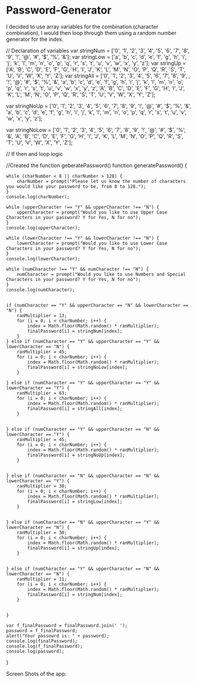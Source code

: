 # Password-Generator

I decided to use array variables for the combination (character combination), I would then loop through them using a random number generator for the index.


// Declaration of variables
var stringNum = ['0', '1', '2', '3', '4', '5', '6', '7', '8', '9', '!', '@', '#', '$', '%', '&'];
var stringLow = ['a', 'b', 'c', 'd', 'e', 'f', 'g', 'h', 'i', 'j', 'k', 'l', 'm', 'n', 'o', 'p', 'q', 'r', 's', 't', 'u', 'v', 'w', 'x', 'y', 'z'];
var stringUp = ['A', 'B', 'C', 'D', 'E', 'F', 'G', 'H', 'I', 'J', 'K', 'L', 'M', 'N', 'O', 'P', 'Q', 'R', 'S', 'T', 'U', 'V', 'W', 'X', 'Y', 'Z'];
var stringAll = ['0', '1', '2', '3', '4', '5', '6', '7', '8', '9', , '!', '@', '#', '$', '%', '&', 'a', 'b', 'c', 'd', 'e', 'f', 'g', 'h', 'i', 'j', 'k', 'l', 'm', 'n', 'o', 'p', 'q', 'r', 's', 't', 'u', 'v', 'w', 'x', 'y', 'z', 'A', 'B', 'C', 'D', 'E', 'F', 'G', 'H', 'I', 'J', 'K', 'L', 'M', 'N', 'O', 'P', 'Q', 'R', 'S', 'T', 'U', 'V', 'W', 'X', 'Y', 'Z'];

var stringNoUp = ['0', '1', '2', '3', '4', '5', '6', '7', '8', '9', '!', '@', '#', '$', '%', '&', 'a', 'b', 'c', 'd', 'e', 'f', 'g', 'h', 'i', 'j', 'k', 'l', 'm', 'n', 'o', 'p', 'q', 'r', 's', 't', 'u', 'v', 'w', 'x', 'y', 'z'];

var stringNoLow = ['0', '1', '2', '3', '4', '5', '6', '7', '8', '9', '!', '@', '#', '$', '%', '&', 'A', 'B', 'C', 'D', 'E', 'F', 'G', 'H', 'I', 'J', 'K', 'L', 'M', 'N', 'O', 'P', 'Q', 'R', 'S', 'T', 'U', 'V', 'W', 'X', 'Y', 'Z'];

// If then and loop logic

//Created the function geberatePassword()
function generatePassword() {

    while (charNumber < 8 || charNumber > 128) {
        charNumber = prompt("Please let us know the number of characters you would like your password to be, from 8 to 128.");
    }
    console.log(charNumber);

    while (upperCharacter !== "Y" && upperCharacter !== "N") {
        upperCharacter = prompt("Would you like to use Upper Case Characters in your password? Y for Yes, N for no");
    }
    console.log(upperCharacter);

    while (lowerCharacter !== "Y" && lowerCharacter !== "N") {
        lowerCharacter = prompt("Would you like to use Lower Case Characters in your password? Y for Yes, N for no");
    }
    console.log(lowerCharacter);

    while (numCharacter !== "Y" && numCharacter !== "N") {
        numCharacter = prompt("Would you like to use Numbers and Special Characters in your password? Y for Yes, N for no");
    }
    console.log(numCharacter);


    if (numCharacter == "Y" && upperCharacter == "N" && lowerCharacter == "N") {
        ranMultiplier = 13;
        for (i = 0; i < charNumber; i++) {
            index = Math.floor(Math.random() * ranMultiplier);
            finalPassword[i] = stringNum[index];
        }
    } else if (numCharacter == "Y" && upperCharacter == "Y" && lowerCharacter == "N") {
        ranMultiplier = 45;
        for (i = 0; i < charNumber; i++) {
            index = Math.floor(Math.random() * ranMultiplier);
            finalPassword[i] = stringNoLow[index];
        }

    } else if (numCharacter == "Y" && upperCharacter == "Y" && lowerCharacter == "Y") {
        ranMultiplier = 63;
        for (i = 0; i < charNumber; i++) {
            index = Math.floor(Math.random() * ranMultiplier);
            finalPassword[i] = stringAll[index];
        }


    } else if (numCharacter == "Y" && upperCharacter == "N" && lowerCharacter == "Y") {
        ranMultiplier = 45;
        for (i = 0; i < charNumber; i++) {
            index = Math.floor(Math.random() * ranMultiplier);
            finalPassword[i] = stringNoUp[index];
        }


    } else if (numCharacter == "N" && upperCharacter == "N" && lowerCharacter == "Y") {
        ranMultiplier = 30;
        for (i = 0; i < charNumber; i++) {
            index = Math.floor(Math.random() * ranMultiplier);
            finalPassword[i] = stringLow[index];
        }


    } else if (numCharacter == "N" && upperCharacter == "Y" && lowerCharacter == "N") {
        ranMultiplier = 30;
        for (i = 0; i < charNumber; i++) {
            index = Math.floor(Math.random() * ranMultiplier);
            finalPassword[i] = stringUp[index];
        }


    } else if (numCharacter == "Y" && upperCharacter == "N" && lowerCharacter == "N") {
        ranMultiplier = 11;
        for (i = 0; i < charNumber; i++) {
            index = Math.floor(Math.random() * ranMultiplier);
            finalPassword[i] = stringNum[index];
        }


    }

    var f_finalPassword = finalPassword.join(' ');
    password = f_finalPassword;
    alert("Your passowrd is: " + password);
    console.log(finalPassword);
    console.log(f_finalPassword);
    console.log(password);

}

Screen Shots of the app:
